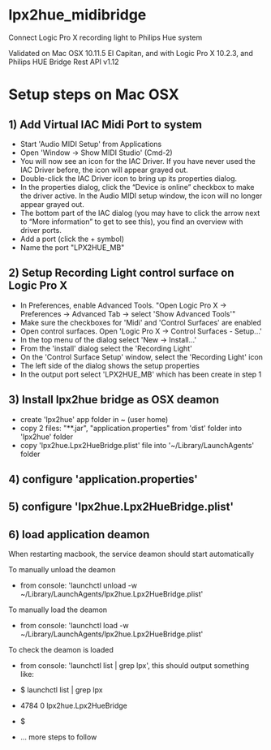 # lpx2hue_midibridge
Connect Logic Pro X recording light to Philips Hue system


Validated on Mac OSX 10.11.5 El Capitan, and with Logic Pro X 10.2.3, and Philips HUE Bridge Rest API v1.12

# Setup steps on Mac OSX


## 1) Add Virtual IAC Midi Port to system 
- Start 'Audio MIDI Setup' from Applications
- Open 'Window -> Show MIDI Studio' (Cmd-2)
- You will now see an icon for the IAC Driver. If you have never used the IAC Driver before, the icon will appear grayed out. 
- Double-click the IAC Driver icon to bring up its properties dialog. 
- In the properties dialog, click the “Device is online” checkbox to make the driver active. In the Audio MIDI setup window, the icon will no longer appear grayed out.
- The bottom part of the IAC dialog (you may have to click the arrow next to “More information” to get to see this), you find an overview with driver ports.
- Add a port (click the + symbol)
- Name the port "LPX2HUE_MB"

## 2) Setup Recording Light control surface on Logic Pro X
- In Preferences, enable Advanced Tools. "Open Logic Pro X -> Preferences -> Advanced Tab -> select 'Show Advanced Tools'"
- Make sure the checkboxes for 'Midi' and 'Control Surfaces' are enabled
- Open control surfaces. Open 'Logic Pro X -> Control Surfaces - Setup...'
- In the top menu of the dialog select 'New -> Install...'
- From the 'install' dialog select the 'Recording Light'
- On the 'Control Surface Setup' window, select the 'Recording Light' icon
- The left side of the dialog shows the setup properties
- In the output port select 'LPX2HUE_MB' which has been create in step 1

## 3) Install lpx2hue bridge as OSX deamon
- create 'lpx2hue' app folder in ~ (user home)
- copy 2 files: "**.jar", "application.properties" from 'dist' folder into 'lpx2hue' folder
- copy 'lpx2hue.Lpx2HueBridge.plist' file into '~/Library/LaunchAgents' folder

## 4) configure 'application.properties'

## 5) configure 'lpx2hue.Lpx2HueBridge.plist'

## 6) load application deamon
When restarting macbook, the service deamon should start automatically

To manually unload the deamon
- from console: 'launchctl unload -w ~/Library/LaunchAgents/lpx2hue.Lpx2HueBridge.plist'

To manually load the deamon
- from console: 'launchctl load -w ~/Library/LaunchAgents/lpx2hue.Lpx2HueBridge.plist'

To check the deamon is loaded
- from console: 'launchctl list | grep lpx', this should output something like:

-  $ launchctl list | grep lpx
-  4784	0	lpx2hue.Lpx2HueBridge
-  $


- ... more steps to follow





